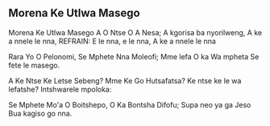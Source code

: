 ## Morena Ke Utlwa Masego

Morena Ke Utlwa Masego A O Ntse O A Nesa;
A kgorisa ba nyorilweng, A ke a nnele le nna,
REFRAIN:
E le nna, e le nna, A ke a nnele le nna

Rara Yo O Pelonomi, Se Mphete Nna Moleofi;
Mme lefa O ka Wa mpheta Se fete le masego.

A Ke Ntse Ke Letse Sebeng? Mme Ke Go Hutsafatsa?
Ke ntse ke le wa lefatshe? Intshwarele mpoloka:

Se Mphete Mo'a O Boitshepo, O Ka Bontsha Difofu;
Supa neo ya ga Jeso Bua kagiso go nna.

